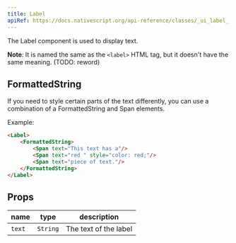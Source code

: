 ```yaml
---
title: Label
apiRef: https://docs.nativescript.org/api-reference/classes/_ui_label_.label
---
```


The Label component is used to display text.

**Note**: It is named the same as the `<label>` HTML tag, but it doesn't have the same meaning. (TODO: reword)

## FormattedString

If you need to style certain parts of the text differently, you can use a combination of a FormattedString and Span elements.

Example:
```html
<Label>
    <FormattedString>
        <Span text="This text has a"/>
        <Span text="red " style="color: red;"/>
        <Span text="piece of text."/>
    </FormattedString>
</Label>
```

## Props

| name | type | description |
|------|------|-------------|
| `text` | `String` | The text of the label
